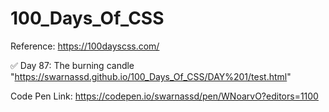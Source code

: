 # 100_Days_Of_CSS

Reference: https://100dayscss.com/

✅ Day 87:
The burning candle "https://swarnassd.github.io/100_Days_Of_CSS/DAY%201/test.html" 

  Code Pen Link: https://codepen.io/swarnassd/pen/WNoarvO?editors=1100

